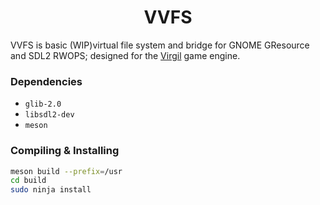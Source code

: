 <h1 align="center">VVFS</h1>

VVFS is basic (WIP)virtual file system and bridge for GNOME GResource and SDL2 RWOPS; designed for the [Virgil](https://github.com/lxmcf/virgil) game engine.

### Dependencies

- `glib-2.0`
- `libsdl2-dev`
- `meson`

### Compiling &amp; Installing

```sh
meson build --prefix=/usr
cd build
sudo ninja install
```